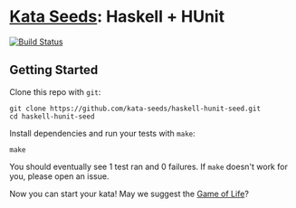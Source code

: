 # [Kata Seeds](https://github.com/kata-seeds): Haskell + HUnit
[![Build Status](https://travis-ci.org/kata-seeds/haskell-hunit-seed.svg?branch=master)](https://travis-ci.org/kata-seeds/haskell-hunit-seed)

## Getting Started

Clone this repo with `git`:

    git clone https://github.com/kata-seeds/haskell-hunit-seed.git
    cd haskell-hunit-seed

Install dependencies and run your tests with `make`:

    make

You should eventually see 1 test ran and 0 failures. If `make` doesn't work for you, please open an issue.

Now you can start your kata! May we suggest the [Game of Life](http://en.wikipedia.org/wiki/Conway's_Game_of_Life)?
